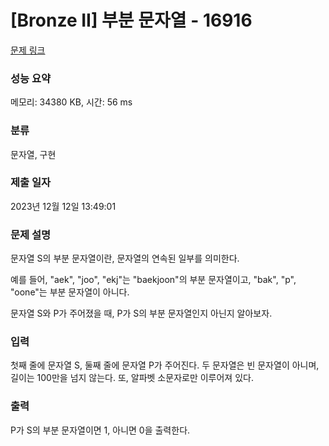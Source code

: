 # [Bronze II] 부분 문자열 - 16916 

[문제 링크](https://www.acmicpc.net/problem/16916) 

### 성능 요약

메모리: 34380 KB, 시간: 56 ms

### 분류

문자열, 구현

### 제출 일자

2023년 12월 12일 13:49:01

### 문제 설명

<p>문자열 S의 부분 문자열이란, 문자열의 연속된 일부를 의미한다.</p>

<p>예를 들어, "aek", "joo", "ekj"는 "baekjoon"의 부분 문자열이고, "bak", "p", "oone"는 부분 문자열이 아니다.</p>

<p>문자열 S와 P가 주어졌을 때, P가 S의 부분 문자열인지 아닌지 알아보자.</p>

### 입력 

 <p>첫째 줄에 문자열 S, 둘째 줄에 문자열 P가 주어진다. 두 문자열은 빈 문자열이 아니며, 길이는 100만을 넘지 않는다. 또, 알파벳 소문자로만 이루어져 있다.</p>

### 출력 

 <p>P가 S의 부분 문자열이면 1, 아니면 0을 출력한다.</p>

